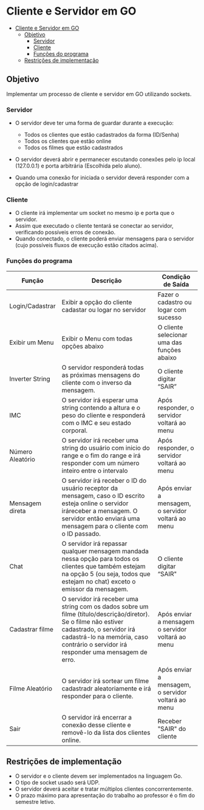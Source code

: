 # Cliente e Servidor em GO

- [Cliente e Servidor em GO](#cliente-e-servidor-em-go)
  - [Objetivo](#objetivo)
    - [Servidor](#servidor)
    - [Cliente](#cliente)
    - [Funções do programa](#funções-do-programa)
  - [Restrições de implementação](#restrições-de-implementação)

## Objetivo

Implementar um processo de cliente e servidor em GO utilizando sockets.

### Servidor

- O servidor deve ter uma forma de guardar durante a execução:
  - Todos os clientes que estão cadastrados da forma (ID/Senha)
  - Todos os clientes que estão online
  - Todos os filmes que estão cadastrados
  
- O servidor deverá abrir e permanecer escutando conexões pelo ip local (127.0.0.1) e porta arbitrária (Escolhida pelo aluno).
- Quando uma conexão for iniciada o servidor deverá responder com a opção de login/cadastrar


### Cliente

- O cliente irá implementar um socket no mesmo ip e porta que o servidor.
- Assim que executado o cliente tentará se conectar ao servidor, verificando possíveis erros de conexão.
- Quando conectado, o cliente poderá enviar mensagens para o servidor (cujo possíveis fluxos de execução estão citados acima).

### Funções do programa

Função | Descrição | Condição de Saída
---------|----------|---------
 Login/Cadastrar | Exibir a opção do cliente cadastar ou logar no servidor | Fazer o cadastro ou logar com sucesso 
 Exibir um Menu | Exibir o Menu com todas opções abaixo | O cliente selecionar uma das funções abaixo
 Inverter String | O servidor responderá todas as próximas mensagens do cliente com o inverso da mensagem. | O cliente digitar “SAIR”
 IMC | O servidor irá esperar uma string contendo a altura e o peso do cliente e responderá com o IMC e seu estado corporal. | Após responder, o servidor voltará ao menu
 Número Aleatório | O servidor irá receber uma string do usuário com inicio do range e o fim do range e irá responder com um número inteiro entre o intervalo | Após responder, o servidor voltará ao menu
 Mensagem direta | O servidor irá receber o ID do usuário receptor da mensagem, caso o ID escrito esteja online o servidor iráreceber a mensagem. O servidor então enviará uma mensagem para o cliente com o ID passado. | Após enviar a mensagem, o servidor voltará ao menu
 Chat |  O servidor irá repassar qualquer mensagem mandada nessa opção para todos os clientes que também estejam na opção 5 (ou seja, todos que estejam no chat) exceto o emissor da mensagem. | O cliente digitar “SAIR"
 Cadastrar filme | O servidor irá receber uma string com os dados sobre um filme (título/descrição/diretor). Se o filme não estiver cadastrado, o servidor irá cadastrá-lo na memória, caso contrário o servidor irá responder uma mensagem de erro. |  Após enviar a mensagem o servidor voltará ao menu
 Filme Aleatório | O servidor irá sortear um filme cadastradr aleatoriamente e irá responder para o cliente. | Após enviar a mensagem, o servidor voltará ao menu
 Sair | O servidor irá encerrar a conexão desse cliente e removê-lo da lista dos clientes online. | Receber "SAIR" do cliente

## Restrições de implementação

- O servidor e o cliente devem ser implementados na linguagem Go.
- O tipo de socket usado será UDP.
- O servidor deverá aceitar e tratar múltiplos clientes concorrentemente.
- O prazo máximo para apresentação do trabalho ao professor é o fim do semestre letivo.